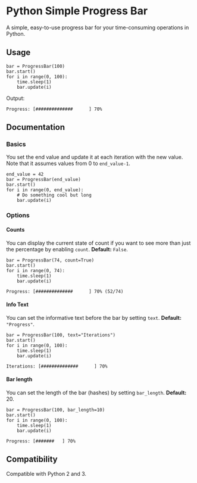 # Python Simple Progress Bar

A simple, easy-to-use progress bar for your time-consuming operations in Python.

## Usage
````
bar = ProgressBar(100)
bar.start()
for i in range(0, 100):
    time.sleep(1)
    bar.update(i)
````
Output:

````
Progress: [##############      ] 70%
````

## Documentation
### Basics
You set the end value and update it at each iteration with the new value. Note that it assumes values from 0 to `end_value-1`.

````
end_value = 42
bar = ProgressBar(end_value)
bar.start()
for i in range(0, end_value):
    # Do something cool but long
    bar.update(i)
````

### Options

#### Counts
You can display the current state of count if you want to see more than just the percentage by enabling `count`. **Default:** `False`.

````
bar = ProgressBar(74, count=True)
bar.start()
for i in range(0, 74):
    time.sleep(1) 
    bar.update(i)
````
````
Progress: [##############      ] 70% (52/74)
````


#### Info Text
You can set the informative text before the bar by setting `text`. **Default:** `"Progress"`.

````
bar = ProgressBar(100, text="Iterations")
bar.start()
for i in range(0, 100):
    time.sleep(1)
    bar.update(i)
````
````
Iterations: [##############      ] 70%
````


#### Bar length
You can set the length of the bar (hashes) by setting `bar_length`. **Default:** 20.

````
bar = ProgressBar(100, bar_length=10)
bar.start()
for i in range(0, 100):
    time.sleep(1)
    bar.update(i)
````
````
Progress: [#######   ] 70%
````

## Compatibility
Compatible with Python 2 and 3.